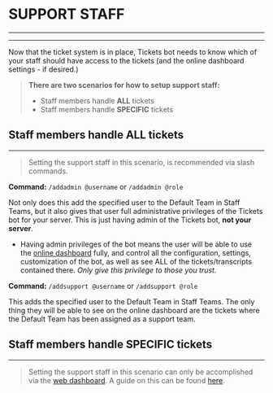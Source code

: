 # SUPPORT STAFF
***
***

Now that the ticket system is in place, Tickets bot needs to know which of your staff should have access to the tickets (and the online dashboard settings - if desired.)

> **There are two scenarios for how to setup support staff:**
> - Staff members handle **ALL** tickets
> - Staff members handle **SPECIFIC** tickets


## Staff members handle ALL tickets
***

> Setting the support staff in this scenario, is recommended via slash commands. 
<!-- A quick explanation of which to use, and why, can be found [here](../commands/add-admin-support.md). -->
**Command:** `/addadmin @username` or `/addadmin @role`

Not only does this add the specified user to the Default Team in Staff Teams, but it also gives that user full administrative privileges of the Tickets bot for your server. This is just having admin of the Tickets bot, **not your server**.
- Having admin privileges of the bot means the user will be able to use the [online dashboard](https://panel.ticketsbot.net) fully, and control all the configuration, settings, customization of the bot, as well as see ALL of the tickets/transcripts contained there. *Only give this privilege to those you trust.*

**Command:** `/addsupport @username` or `/addsupport @role`
 
This adds the specified user to the Default Team in Staff Teams. The only thing they will be able to see on the online dashboard are the tickets where the Default Team has been assigned as a support team.

## Staff members handle SPECIFIC tickets
***

> Setting the support staff in this scenario can only be accomplished via the [web dashboard](https://panel.ticketsbot.net). A guide on this can be found [here](../dashboard/staff-teams.md).
